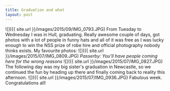 ```yaml
---
title: Graduation and what
layout: post
---
```

![]({{ site.url }}/images/2015/09/IMG_0793.JPG)
From Tuesday to Wednesday I was in Hull, graduating. Really awesome couple of days, got photos with a lot of people in funny hats and all of it was free as I was lucky enough to win the NSS prize of robe hire and official photography nobody thinks exists.
My favourite photos:
![]({{ site.url }}/images/2015/07/IMG_0809.JPG)
*Passerby: You'll have people coming here for the wrong reasons*
![]({{ site.url }}/images/2015/07/IMG_0827.JPG)
The following day was my big sister's graduation in Newcastle, so we continued the fun by heading up there and finally coming back to reality this afternoon. 
![]({{ site.url }}/images/2015/07/IMG_0936.JPG)
Fabulous week. Congratulations all!
